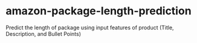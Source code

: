 # amazon-package-length-prediction
Predict the length of package using input features of product (Title, Description, and Bullet Points)
